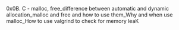 0x0B. C - malloc, free_difference between automatic and dynamic allocation_malloc and free and how to use them_Why and when use malloc_How to use valgrind to check for memory leaK
